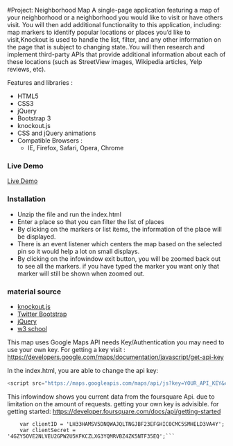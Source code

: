#Project: Neighborhood Map
A single-page application featuring a map of your neighborhood or a neighborhood you would like to visit or have others visit.
You will then add additional functionality to this application, including: map markers to identify popular 
locations or places you’d like to visit,Knockout is used to handle the list, filter, and any other information on the page that is subject to changing state..You will then research and implement third-party APIs 
that provide additional information about each of these locations (such as StreetView images, Wikipedia 
articles, Yelp reviews, etc).

Features and libraries :
  - HTML5
  - CSS3
  - jQuery
  - Bootstrap 3
  - knockout.js
  - CSS and jQuery animations
  - Compatible Browsers :
    - IE, Firefox, Safari, Opera, Chrome

### Live Demo
[Live Demo](https://amanueln.github.io/)

### Installation
  - Unzip the file and run the index.html
  - Enter a place so that you can filter the list of places
  - By clicking on the markers or list items, the information of the place will be displayed.
  - There is an event listener which centers the map based on the selected pin so it would help a lot on small displays.
  - By clicking on the infowindow exit button, you will be zoomed back out to see all the markers. if you have typed the marker you want     only that marker will still be shown when zoomed out. 
  
  
### material source
- [knockout.js](http://knockoutjs.com/)
- [Twitter Bootstrap](http://twitter.github.com/bootstrap/)
- [jQuery](http://jquery.com/)
- [w3 school](https://www.w3schools.com/default.asp)


This map uses Google Maps API needs Key/Authentication you may need to use your own key.
For getting a key visit :
https://developers.google.com/maps/documentation/javascript/get-api-key

In the index.html, you are able to change the api key:
```js
<script src="https://maps.googleapis.com/maps/api/js?key=YOUR_API_KEY&callback=initMap" type="text/javascript" async defer></script>
```

This infowindow shows you current data from the foursquare Api. due to limitation on the amount of requests. getting your own key is advisible.
for getting started:
https://developer.foursquare.com/docs/api/getting-started
```  foursquare clientID & secret**/
    var clientID = 'LH33HAMSV5DNQWAJQLTNGJBF23EFGHIC0CMC5SMHELD3VA4Y';
    var clientSecret = '4GZY5OVE2NLVEU2GPW2U5KFKCZLXG3YQMRVBZ4ZK5NTF35EQ';```



